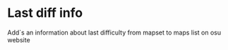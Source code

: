 <h1>Last diff info</h1>

Add`s an information about last difficulty from mapset to maps list on osu website